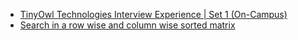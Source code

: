  - [TinyOwl Technologies Interview Experience | Set 1 (On-Campus)](https://www.geeksforgeeks.org/tinyowl-technologies-interview-experience-set-1-on-campus/)
- [Search in a row wise and column wise sorted matrix](https://www.geeksforgeeks.org/search-in-row-wise-and-column-wise-sorted-matrix/)